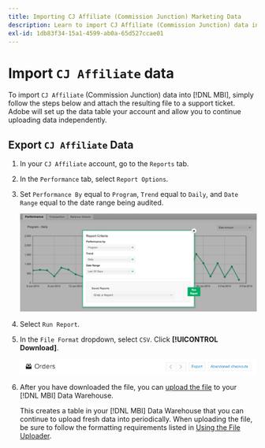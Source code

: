 ```yaml
---
title: Importing CJ Affiliate (Commission Junction) Marketing Data
description: Learn to import CJ Affiliate (Commission Junction) data into [!DNL MBI].L MBI].
exl-id: 1db83f34-15a1-4599-ab0a-65d527ccae01
---
```

# Import `CJ Affiliate` data

To import `CJ Affiliate` (Commission Junction) data into [!DNL MBI], simply follow the steps below and attach the resulting file to a support ticket. Adobe will set up the data table your account and allow you to continue uploading data independently.

## Export `CJ Affiliate` Data

1. In your `CJ Affiliate` account, go to the `Reports` tab.

1. In the `Performance` tab, select `Report Options`.

1. Set `Performance By` equal to `Program`, `Trend` equal to `Daily`, and `Date Range` equal to the date range being audited.

    ![export-cj-affiliate-data](../../../assets/export-cj-affiliate-data-1.png)<!--{:.zoom}-->

1. Select `Run Report`.

1. In the `File Format` dropdown, select `CSV`.  Click **[!UICONTROL Download]**.

    ![export cj affiliate data](../../../assets/export-an-individual-order-2.jpg)<!--{:.zoom}-->

1. After  you have downloaded the file, you can [upload the file](../connecting-data/using-file-uploader.md) to your [!DNL MBI] Data Warehouse.

   This creates a table in your [!DNL MBI] Data Warehouse that you can continue to upload fresh data into periodically. When uploading the file, be sure to follow the formatting requirements listed in [Using the File Uploader](../connecting-data/using-file-uploader.md).
